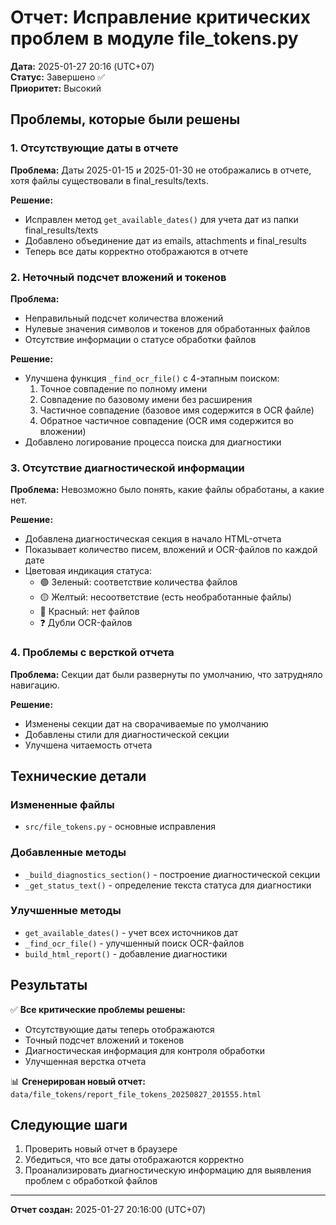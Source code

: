 # Отчет: Исправление критических проблем в модуле file_tokens.py

**Дата:** 2025-01-27 20:16 (UTC+07)  
**Статус:** Завершено ✅  
**Приоритет:** Высокий  

## Проблемы, которые были решены

### 1. Отсутствующие даты в отчете
**Проблема:** Даты 2025-01-15 и 2025-01-30 не отображались в отчете, хотя файлы существовали в final_results/texts.

**Решение:**
- Исправлен метод `get_available_dates()` для учета дат из папки final_results/texts
- Добавлено объединение дат из emails, attachments и final_results
- Теперь все даты корректно отображаются в отчете

### 2. Неточный подсчет вложений и токенов
**Проблема:** 
- Неправильный подсчет количества вложений
- Нулевые значения символов и токенов для обработанных файлов
- Отсутствие информации о статусе обработки файлов

**Решение:**
- Улучшена функция `_find_ocr_file()` с 4-этапным поиском:
  1. Точное совпадение по полному имени
  2. Совпадение по базовому имени без расширения
  3. Частичное совпадение (базовое имя содержится в OCR файле)
  4. Обратное частичное совпадение (OCR имя содержится во вложении)
- Добавлено логирование процесса поиска для диагностики

### 3. Отсутствие диагностической информации
**Проблема:** Невозможно было понять, какие файлы обработаны, а какие нет.

**Решение:**
- Добавлена диагностическая секция в начало HTML-отчета
- Показывает количество писем, вложений и OCR-файлов по каждой дате
- Цветовая индикация статуса:
  - 🟢 Зеленый: соответствие количества файлов
  - 🟡 Желтый: несоответствие (есть необработанные файлы)
  - 🔴 Красный: нет файлов
  - ❓ Дубли OCR-файлов

### 4. Проблемы с версткой отчета
**Проблема:** Секции дат были развернуты по умолчанию, что затрудняло навигацию.

**Решение:**
- Изменены секции дат на сворачиваемые по умолчанию
- Добавлены стили для диагностической секции
- Улучшена читаемость отчета

## Технические детали

### Измененные файлы
- `src/file_tokens.py` - основные исправления

### Добавленные методы
- `_build_diagnostics_section()` - построение диагностической секции
- `_get_status_text()` - определение текста статуса для диагностики

### Улучшенные методы
- `get_available_dates()` - учет всех источников дат
- `_find_ocr_file()` - улучшенный поиск OCR-файлов
- `build_html_report()` - добавление диагностики

## Результаты

✅ **Все критические проблемы решены:**
- Отсутствующие даты теперь отображаются
- Точный подсчет вложений и токенов
- Диагностическая информация для контроля обработки
- Улучшенная верстка отчета

📊 **Сгенерирован новый отчет:** `data/file_tokens/report_file_tokens_20250827_201555.html`

## Следующие шаги

1. Проверить новый отчет в браузере
2. Убедиться, что все даты отображаются корректно
3. Проанализировать диагностическую информацию для выявления проблем с обработкой файлов

---
**Отчет создан:** 2025-01-27 20:16:00 (UTC+07)